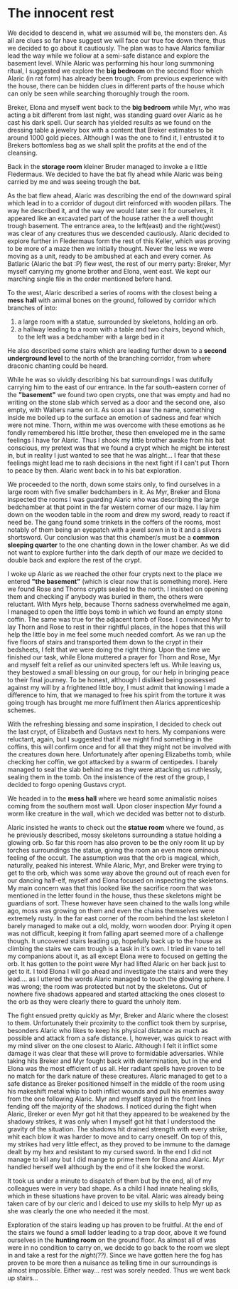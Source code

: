# The innocent rest
We decided to descend in, what we assumed will be, the monsters den. As all
are clues so far have suggest we will face our true foe down there, thus we
decided to go about it cautiously. The plan was to have Alarics familiar lead
the way while we follow at a semi-safe distance and explore the basement level.
While Alaric was performing his hour long summoning ritual, I suggested we explore
the **big bedroom** on the second floor which Alaric (in rat form) has already
been trough. From previous experience with the house, there can be hidden clues
in different parts of the house which can only be seen while searching thoroughly
trough the room.

Breker, Elona and myself went back to the **big bedroom** while Myr, who was
acting a bit different from last night, was standing guard over Alaric as he
cast his dark spell. Our search has yielded results as we found on the dressing
table a jewelry box with a content that Breker estimates to be around 1000 gold
pieces. Although I was the one to  find it, I entrusted it to Brekers bottomless
bag as we shall split the profits at the end of the cleansing.

Back in the  **storage room** kleiner Bruder managed to invoke a e little
Fledermaus. We decided to have the bat fly ahead while Alaric was being carried
by me and was seeing trough the bat.

As the bat flew ahead, Alaric was describing the end of the downward spiral
which lead in to a corridor of dugout dirt reinforced with wooden pillars. The
way he described it, and the way we would later see it for ourselves, it appeared
like an excavated part of the house rather the a well thought trough basement.
The entrance area, to the left(east) and the right(west) was clear of any
creatures thus we descended cautiously. Alaric decided to explore further in
Fledermaus form the rest of this Keller, which was proving to be more of a
maze then we initially thought. Never the less we were moving as a unit, ready
to be ambushed at each and every corner. As Batlaric (Alaric the bat :P) flew
west, the rest of our merry party: Breker, Myr myself carrying my gnome brother
and Elona, went east. We kept our marching single file in the order mentioned
before hand.

To the west, Alaric described a series of rooms with the closest being a **mess**
**hall** with animal bones on the ground, followed by corridor which branches of into:
1. a large room with a statue, surrounded by skeletons, holding an orb.
2. a hallway leading to a room with a table and two chairs, beyond which, to
   the left was a bedchamber with a large bed in it

He also described some stairs which are leading further down to a **second**
**underground level** to the north of the branching corridor, from where draconic
chanting could be heard.

While he was so vividly describing his bat surroundings I was dutifully carrying
him to the east of our entrance. In the far south-eastern corner of the **"basement"**
we found two open crypts, one that was empty and had no writing on the stone
slab which served as a door and the second one, also empty, with Walters name
on it. As soon as I saw the name, something inside me boiled up to the surface
an emotion of sadness and fear which were not mine. Thorn, within me was
overcome with these emotions as he fondly remembered his little brother, these
then enveloped me in the same feelings I have for Alaric. Thus I shook my little
brother awake from his bat conscious, my pretext was that we found a crypt
which he might be interest in, but in reality I just wanted to see that he was
alright... I fear that these feelings might lead me to rash decisions in the
next fight if I can't put Thorn to peace by then. Alaric went back in to his
bat exploration.

We proceeded to the north, down some stairs only, to find ourselves in a large
room with five smaller bedchambers in it. As Myr, Breker and Elona inspected the
rooms I was guarding Alaric who was describing the large bedchamber at that point
in the far western corner of our maze. I lay him down on the wooden table in the
room and drew my sword, ready to react if need be. The gang found some trinkets
in the coffers of the rooms, most notably of them being an eyepatch with a jewel
sown in to it and a slivers shortsword. Our conclusion was that this chamber/s
must be a **common sleeping quarter** to the one chanting down in the lower
chamber. As we did not want to explore further into the dark depth of our maze
we decided to double back and explore the rest of the crypt.

I woke up Alaric as we reached the other four crypts next to the place we entered
**"the basement"** (which is clear now that is something more). Here we found
Rose and Thorns crypts sealed to the north. I insisted on opening them and
checking if anybody was buried in them, the others were reluctant. With Myrs help,
because Thorns sadness overwhelmed me again, I managed to open the little boys
tomb in which we found an empty stone coffin. The same was true for the adjacent
tomb of Rose. I convinced Myr to lay Thorn and Rose to rest in their rightful
places, in the hopes that this will help the little boy in me feel some much
needed comfort. As we ran up the five floors of stairs and transported them
down to the crypt in their bedsheets, I felt that we were doing the right thing.
Upon the time we finished our task, while Elona muttered a prayer for Thorn and
Rose, Myr and myself felt a relief as our uninvited specters left us. While
leaving us, they bestowed a small blessing on our group, for our help in
bringing peace to their final journey. To be honest, although I disliked being
possessed against my will by a frightened little boy, I must admit that knowing
I made a difference to him, that we managed to free his spirit from the torture
it was going trough has brought me more fulfilment then Alarics apprenticeship
schemes.

With the refreshing blessing and some inspiration, I decided to check out the
last crypt, of Elizabeth and Gustavs next to hers. My companions were reluctant,
again, but I suggested that if we might find something in the coffins, this will
confirm once and for all that they might not be involved with the creatures down
here. Unfortunately after opening Elizabeths tomb, while checking her coffin, we
got attacked by a swarm of centipedes. I barely managed to seal the slab behind
me as they were attacking us ruthlessly, sealing them in the tomb. On the
insistence of the rest of the group, I decided to forgo opening Gustavs crypt.

We headed in to the **mess hall** where we heard some animalistic noises coming
from the southern most wall. Upon closer inspection Myr found a worm like
creature in the wall, which we decided was better not to disturb.

Alaric insisted he wants to check out the **statue room** where we found, as
he previously described, mossy skeletons surrounding a statue holding a glowing
orb. So far this room has also proven to be the only room lit up by torches
surroundings the statue, giving the room an even more ominous feeling of the occult.
The assumption was that the orb is magical, which, naturally, peaked his
interest. While Alaric, Myr, and Breker were trying to get to the orb, which
was some way above the ground out of reach even for our dancing half-elf, myself
and Elona focused on inspecting the skeletons. My main concern was that this
looked like the sacrifice room that was mentioned in the letter found in the
house, thus these skeletons might be guardians of sort. These however have seen
chained to the walls long while ago, moss was growing on them and even the chains
themselves were extremely rusty. In the far east corner of the room behind the
last skeleton I barely managed to make out a old, moldy, worn wooden door.
Prying it open was not difficult, keeping it from falling apart seemed more of
a challenge though. It uncovered stairs leading up, hopefully back up to the
house as climbing the stairs we cam trough is a task in it's own. I tried in
vane to tell my companions about it, as all except Elona were to focused on getting
the orb. It has gotten to the point were Myr had lifted Alaric on her back just
to get to it. I told Elona I will go ahead and investigate the stairs and were
they lead.... as I uttered the words Alaric managed to touch the glowing sphere.
I was wrong; the room was protected but not by the skeletons. Out of nowhere
five shadows appeared and started attacking the ones closest to the orb as they
were clearly there to guard the unholy item.

The fight ensued pretty quickly as Myr, Breker and Alaric where the closest to
them. Unfortunately their proximity to the conflict took them by surprise,
besonders Alaric who likes to keep his physical distance as much as possible and
attack from a safe distance. I, however, was quick to react with my mind sliver
on the one closest to Alaric. Although I felt it inflict some damage it was clear
that these will prove to formidable adversaries. While taking hits Breker and Myr
fought back with determination, but in the end Elona was the most efficient of us
all. Her radiant spells have proven to be no match for the dark nature of these
creatures. Alaric managed to get to a safe distance as Breker positioned himself
in the middle of the room using his makeshift metal whip to both inflict wounds
and pull his enemies away from the one following Alaric. Myr and myself stayed
in the front lines fending off the majority of the shadows. I noticed during the
fight when Alaric, Breker or even Myr got hit that they appeared to be weakened
by the shadowy strikes, it was only when I myself got hit that I understood the
gravity of the situation. The shadows hit drained strength with every strike,
whit each blow it was harder to move and to carry oneself. On top of this, my
strikes had very little effect, as they proved to be immune to the damage dealt
by my hex and resistant to my cursed sword. In the end I did not manage to
kill any but I did mange to prime them for Elona and Alaric. Myr handled herself
well although by the end of it she looked the worst.

It took us under a minute to dispatch of them but by the end, all of my colleagues
were in very bad shape. As a child I had innate healing skills, which in these
situations have proven to be vital. Alaric was already being taken care of by
our cleric and I deiced to use my skills to help Myr up as she was clearly the
one who needed it the most.

Exploration of the stairs leading up has proven to be fruitful. At the end of the
stairs we found a small ladder leading to a trap door, above it we found ourselves
in the **hunting room** on the ground floor. As almost all of was were in no
condition to carry on, we decide to go back to the room we slept in and take
a rest for the *night(??)*. Since we have gotten here the fog has proven to
be more then a nuisance as telling time in our surroundings is almost impossible.
Either way... rest was sorely needed. Thus we went back up stairs...
